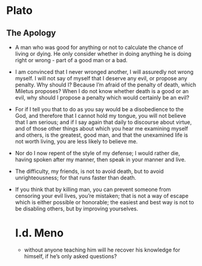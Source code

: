 # Plato

## The Apology

- A man who was good for anything or not to calculate the chance of living or dying. He only consider whether in doing anything he is doing right or wrong - part of a good man or a bad.
- I am convinced that I never wronged another, I will assuredly not wrong myself. I will not say of myself that I deserve any evil, or propose any penalty. Why should I? Because I’m afraid of the penalty of death, which Miletus proposes? When I do not know whether death is a good or an evil, why should I propose a penalty which would certainly be an evil?
- For if I tell you that to do as you say would be a disobedience to the God, and therefore that I cannot hold my tongue, you will not believe that I am serious; and if I say again that daily to discourse about virtue, and of those other things about which you hear me examining myself and others, is the greatest, good man, and that the unexamined life is not worth living, you are less likely to believe me.
- Nor do I now repent of the style of my defense; I would rather die, having spoken after my manner, then speak in your manner and live.
- The difficulty, my friends, is not to avoid death, but to avoid unrighteousness; for that runs faster than death.
- If you think that by killing man, you can prevent someone from censoring your evil lives, you’re mistaken; that is not a way of escape which is either possible or honorable; the easiest and best way is not to be disabling others, but by improving yourselves.

  # I.d. Meno
  - without anyone teaching him will he recover his knowledge for himself, if he’s only asked questions?